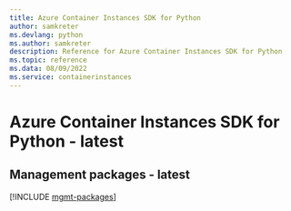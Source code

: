 ```yaml
---
title: Azure Container Instances SDK for Python
author: samkreter
ms.devlang: python
ms.author: samkreter
description: Reference for Azure Container Instances SDK for Python
ms.topic: reference
ms.data: 08/09/2022
ms.service: containerinstances
---
```

# Azure Container Instances SDK for Python - latest

## Management packages - latest
[!INCLUDE [mgmt-packages](container-instances-mgmt-index.md)]